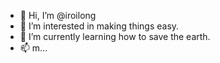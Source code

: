 - 👋 Hi, I’m @iroilong
- 👀 I’m interested in making things easy.
- 🌱 I’m currently learning how to save the earth.
- 📫 m...

<!---
iroilong/iroilong is a ✨ special ✨ repository because its `README.md` (this file) appears on your GitHub profile.
You can click the Preview link to take a look at your changes.
--->
